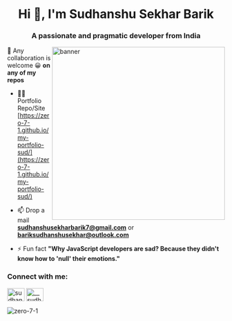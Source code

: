 <h1 align="center">Hi 👋, I'm Sudhanshu Sekhar Barik</h1>
<h3 align="center">A passionate and pragmatic developer from India</h3>
<img align="right" alt="banner" width="400" src="https://media1.giphy.com/media/v1.Y2lkPTc5MGI3NjExdWR0dXdkOHRjMzk4dnZvNnE5MmZ3MXk5N3U4OTMycjJyemU0bTRuNSZlcD12MV9pbnRlcm5hbF9naWZfYnlfaWQmY3Q9Zw/Rpl1sod1vCXK0L2SUN/giphy.webp">

👯 Any collaboration is welcome 😀 **on any of my repos**

- 👨‍💻 Portfolio Repo/Site [https://zero-7-1.github.io/my-portfolio-sud/](https://zero-7-1.github.io/my-portfolio-sud/)

- 📫 Drop a mail **sudhanshusekharbarik7@gmail.com** or **bariksudhanshusekhar@outlook.com**

- ⚡ Fun fact **"Why JavaScript developers are sad? Because they didn't know how to 'null' their emotions."**

<h3 align="left">Connect with me:</h3>
<p align="left">
<a href="https://linkedin.com/in/sudhanshusekharbarik" target="blank"><img align="center" src="https://raw.githubusercontent.com/rahuldkjain/github-profile-readme-generator/master/src/images/icons/Social/linked-in-alt.svg" alt="sudhanshusekharbarik" height="30" width="40" /></a>
<a href="https://instagram.com/__sudhanshu_7" target="blank"><img align="center" src="https://raw.githubusercontent.com/rahuldkjain/github-profile-readme-generator/master/src/images/icons/Social/instagram.svg" alt="__sudhanshu_7" height="30" width="40" /></a>
</p>
<p><img align="center" src="https://github-readme-streak-stats.herokuapp.com/?user=zero-7-1&" alt="zero-7-1" /></p>





